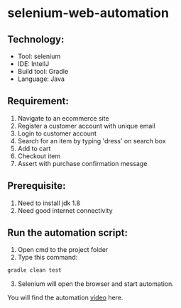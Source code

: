 # selenium-web-automation

## Technology:
- Tool: selenium
- IDE: IntelIJ
- Build tool: Gradle
- Language: Java

## Requirement:
1. Navigate to an ecommerce site
2. Register a customer account with unique email
3. Login to customer account
4. Search for an item by typing 'dress' on search box
5. Add to cart
6. Checkout item
7. Assert with purchase confirmation message

## Prerequisite:
1. Need to install jdk 1.8
2. Need good internet connectivity

## Run the automation script:
1. Open cmd to the project folder
2. Type this command:

```sh
gradle clean test
```
3. Selenium will open the browser and start automation.

You will find the automation <a href="https://youtu.be/VzlgCcbHZWU" target="_blank">video</a> here.
